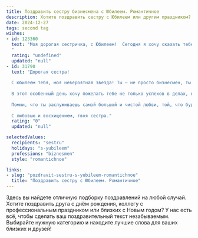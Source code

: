 ```yaml
---
title: Поздравить сестру бизнесмена с Юбилеем. Романтичное
description: Хотите поздравить сестру с Юбилеем или другим праздником? Наш ИИ создаст незабываемое поздравление, а вы обязательно выделитесь среди других.  
date: 2024-12-27
tags: second tag
wishes:
- id: 123360
  text: "Моя дорогая сестричка, с Юбилеем!  Сегодня я хочу сказать тебе не просто «Поздравляю», а выразить всю глубину моей любви и восхищения. Ты – не просто успешный бизнесмен, ты –  женщина, которая умеет  сочетать  железную волю и нежную душу,  целеустремленность и  искренность.  Твой  путь  – это  история  упорства,  грации и  неугасаемого  огня.  В этот  день,  полный  счастья  и  любви,  желаю тебе  новых  вершин,  ярких  эмоций,  исполнения  самых  заветных желаний  и, конечно же,  безграничного  счастья!  Пусть  каждый  день  твоей  жизни  будет  наполнен  радостью,  а  любовь  окружает  тебя,  как  нежное  солнечное  сияние.  Ты  –  мой  идеал,  моя  гордость и  моя  любимая сестра.
  "
  rating: "undefined"
  updated: "null"
- id: 31790
  text: "Дорогая сестра!
  
  С юбилеем тебя, моя невероятная звезда! Ты — не просто бизнесмен, ты — воплощение силы, страсти и вдохновения. Твоя целеустремлённость и умение преодолевать любые преграды восхищают всех вокруг.
  
  В этот особенный день хочу пожелать тебе не только успехов в делах, но и море счастья в личной жизни. Пусть твои мечты сбываются, а рядом будут только искренние и любящие люди, готовые поддержать тебя на каждом шагу.
  
  Помни, что ты заслуживаешь самой большой и чистой любви, той, что будет согревать твою душу и наполнять сердце радостью. Пусть каждый день будет полон ярких эмоций, незабываемых моментов и романтики.
  
  С любовью и восхищением, твоя сестра."
  rating: "0"
  updated: "null"

selectedValues:
  recipients: "sestru"
  holidays: "s-yubileem"
  professions: "biznesmen"
  style: "romantichnoe"

links:
- slug: "pozdravit-sestru-s-yubileem-romantichnoe"
  title: "Поздравить сестру с Юбилеем. Романтичное"
---
```


Здесь вы найдете отличную подборку поздравлений на любой случай. 
Хотите поздравить друга с днём рождения, коллегу с профессиональным праздником или близких с Новым годом? У нас есть всё, чтобы сделать ваш поздравительный текст незабываемым. Выбирайте нужную категорию и находите лучшие слова для ваших близких и друзей!
